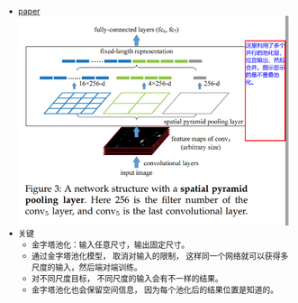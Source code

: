 * [paper](paper/10.003-14-Spatial-pyramid-pooling-in-deep-convolutional-networks-for-visual-recognition.pdf) \
![](readme/10.003-SPP_01.png)
* 关键
    * 金字塔池化：输入任意尺寸，输出固定尺寸。
    * 通过金字塔池化模型， 取消对输入的限制， 这样同一个网络就可以获得多尺度的输入，然后端对端训练。
    * 对不同尺度目标， 不同尺度的输入会有不一样的结果。
    * 金字塔池化也会保留空间信息， 因为每个池化后的结果位置是知道的。
